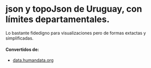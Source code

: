 
json y topoJson de Uruguay, con límites departamentales.
========

Lo bastante fidedigno para visualizaciones pero de formas extactas y simplificadas.

#### Convertidos de: ####

* [data.humandata.org](https://data.humdata.org/dataset/uruguay-administrative-level-0-boundaries)
